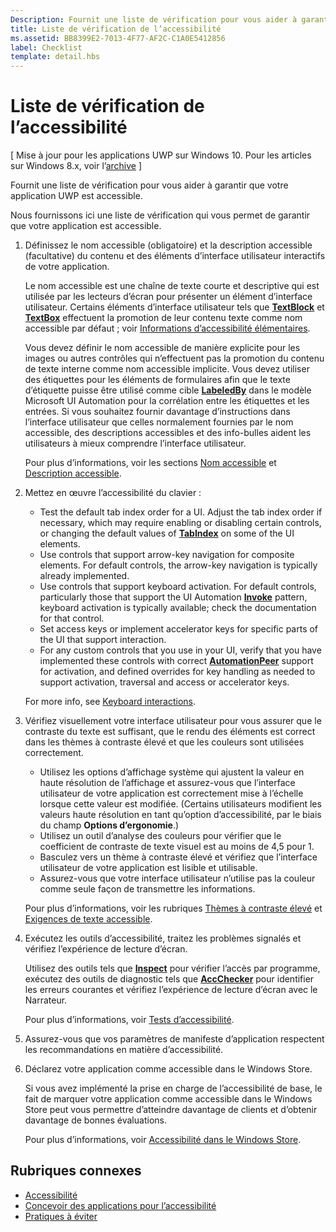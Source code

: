 ```yaml
---
Description: Fournit une liste de vérification pour vous aider à garantir que votre application UWP est accessible.
title: Liste de vérification de l’accessibilité
ms.assetid: BB8399E2-7013-4F77-AF2C-C1A0E5412856
label: Checklist
template: detail.hbs
---
```


Liste de vérification de l’accessibilité
===================================================================================

\[ Mise à jour pour les applications UWP sur Windows 10. Pour les articles sur Windows 8.x, voir l’[archive](http://go.microsoft.com/fwlink/p/?linkid=619132) \]

Fournit une liste de vérification pour vous aider à garantir que votre application UWP est accessible.

Nous fournissons ici une liste de vérification qui vous permet de garantir que votre application est accessible.

1.  Définissez le nom accessible (obligatoire) et la description accessible (facultative) du contenu et des éléments d’interface utilisateur interactifs de votre application.

    Le nom accessible est une chaîne de texte courte et descriptive qui est utilisée par les lecteurs d’écran pour présenter un élément d’interface utilisateur. Certains éléments d’interface utilisateur tels que [**TextBlock**](https://msdn.microsoft.com/library/windows/apps/BR209652) et [**TextBox**](https://msdn.microsoft.com/library/windows/apps/BR209683) effectuent la promotion de leur contenu texte comme nom accessible par défaut ; voir [Informations d’accessibilité élémentaires](basic-accessibility-information.md#name_from_inner_text).

    Vous devez définir le nom accessible de manière explicite pour les images ou autres contrôles qui n’effectuent pas la promotion du contenu de texte interne comme nom accessible implicite. Vous devez utiliser des étiquettes pour les éléments de formulaires afin que le texte d’étiquette puisse être utilisé comme cible [**LabeledBy**](https://msdn.microsoft.com/library/windows/apps/Hh759769) dans le modèle Microsoft UI Automation pour la corrélation entre les étiquettes et les entrées. Si vous souhaitez fournir davantage d’instructions dans l’interface utilisateur que celles normalement fournies par le nom accessible, des descriptions accessibles et des info-bulles aident les utilisateurs à mieux comprendre l’interface utilisateur.

    Pour plus d’informations, voir les sections [Nom accessible](basic-accessibility-information.md#accessible_name) et [Description accessible](basic-accessibility-information.md).

2.  Mettez en œuvre l’accessibilité du clavier :


    -   Test the default tab index order for a UI. Adjust the tab index order if necessary, which may require enabling or disabling certain controls, or changing the default values of [**TabIndex**](https://msdn.microsoft.com/library/windows/apps/BR209461) on some of the UI elements.
    -   Use controls that support arrow-key navigation for composite elements. For default controls, the arrow-key navigation is typically already implemented.
    -   Use controls that support keyboard activation. For default controls, particularly those that support the UI Automation [**Invoke**](https://msdn.microsoft.com/library/windows/apps/BR242582) pattern, keyboard activation is typically available; check the documentation for that control.
    -   Set access keys or implement accelerator keys for specific parts of the UI that support interaction.
    -   For any custom controls that you use in your UI, verify that you have implemented these controls with correct [**AutomationPeer**](https://msdn.microsoft.com/library/windows/apps/BR209185) support for activation, and defined overrides for key handling as needed to support activation, traversal and access or accelerator keys.

    For more info, see [Keyboard interactions](https://msdn.microsoft.com/library/windows/apps/Mt185607).

3.  Vérifiez visuellement votre interface utilisateur pour vous assurer que le contraste du texte est suffisant, que le rendu des éléments est correct dans les thèmes à contraste élevé et que les couleurs sont utilisées correctement.

    -   Utilisez les options d’affichage système qui ajustent la valeur en haute résolution de l’affichage et assurez-vous que l’interface utilisateur de votre application est correctement mise à l’échelle lorsque cette valeur est modifiée. (Certains utilisateurs modifient les valeurs haute résolution en tant qu’option d’accessibilité, par le biais du champ **Options d’ergonomie**.)
    -   Utilisez un outil d’analyse des couleurs pour vérifier que le coefficient de contraste de texte visuel est au moins de 4,5 pour 1.
    -   Basculez vers un thème à contraste élevé et vérifiez que l’interface utilisateur de votre application est lisible et utilisable.
    -   Assurez-vous que votre interface utilisateur n’utilise pas la couleur comme seule façon de transmettre les informations.

    Pour plus d’informations, voir les rubriques [Thèmes à contraste élevé](high-contrast-themes.md) et [Exigences de texte accessible](accessible-text-requirements.md).

4.  Exécutez les outils d’accessibilité, traitez les problèmes signalés et vérifiez l’expérience de lecture d’écran.

    Utilisez des outils tels que [**Inspect**](https://msdn.microsoft.com/library/windows/desktop/Dd318521) pour vérifier l’accès par programme, exécutez des outils de diagnostic tels que [**AccChecker**](https://msdn.microsoft.com/library/windows/desktop/Hh920985) pour identifier les erreurs courantes et vérifiez l’expérience de lecture d’écran avec le Narrateur.

    Pour plus d’informations, voir [Tests d’accessibilité](accessibility-testing.md).

5.  Assurez-vous que vos paramètres de manifeste d’application respectent les recommandations en matière d’accessibilité.

6.  Déclarez votre application comme accessible dans le Windows Store.

    Si vous avez implémenté la prise en charge de l’accessibilité de base, le fait de marquer votre application comme accessible dans le Windows Store peut vous permettre d’atteindre davantage de clients et d’obtenir davantage de bonnes évaluations.

    Pour plus d’informations, voir [Accessibilité dans le Windows Store](accessibility-in-the-store.md).

<span id="related_topics"> </span>Rubriques connexes
-----------------------------------------------

* [Accessibilité](accessibility.md)
* [Concevoir des applications pour l’accessibilité](https://msdn.microsoft.com/library/windows/apps/Hh700407)
* [Pratiques à éviter](practices-to-avoid.md)
 

 





<!--HONumber=Mar16_HO3-->


